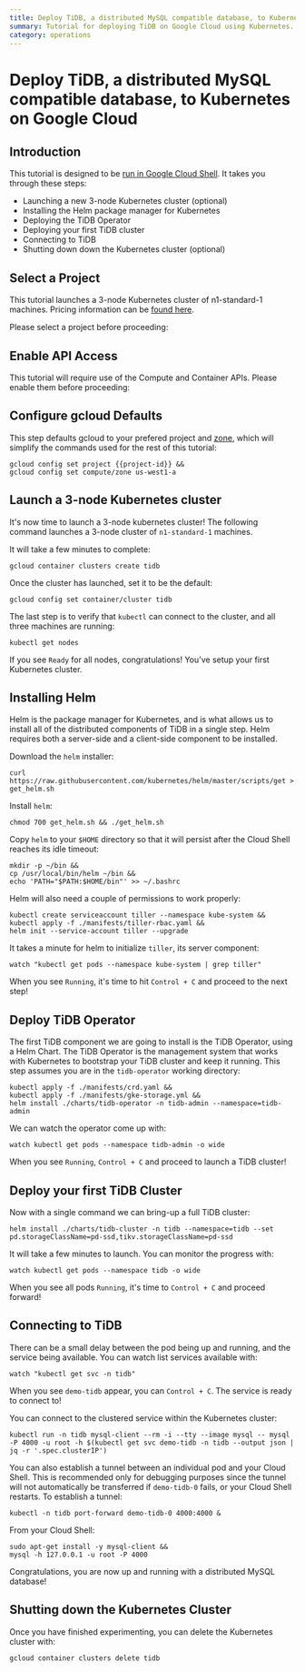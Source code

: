 ```yaml
---
title: Deploy TiDB, a distributed MySQL compatible database, to Kubernetes on Google Cloud
summary: Tutorial for deploying TiDB on Google Cloud using Kubernetes.
category: operations
---
```


# Deploy TiDB, a distributed MySQL compatible database, to Kubernetes on Google Cloud

## Introduction

This tutorial is designed to be [run in Google Cloud Shell](https://console.cloud.google.com/cloudshell/open?git_repo=https://github.com/pingcap/tidb-operator&tutorial=docs/google-kubernetes-tutorial.md).  It takes you through these steps:

- Launching a new 3-node Kubernetes cluster (optional)
- Installing the Helm package manager for Kubernetes
- Deploying the TiDB Operator
- Deploying your first TiDB cluster
- Connecting to TiDB
- Shutting down down the Kubernetes cluster (optional)

## Select a Project

This tutorial launches a 3-node Kubernetes cluster of n1-standard-1 machines.  Pricing information can be [found here](https://cloud.google.com/compute/pricing).

Please select a project before proceeding:

<walkthrough-project-billing-setup key="project-id">
</walkthrough-project-billing-setup>

## Enable API Access

This tutorial will require use of the Compute and Container APIs.  Please enable them before proceeding:

<walkthrough-enable-apis apis="container.googleapis.com,compute.googleapis.com">
</walkthrough-enable-apis>

## Configure gcloud Defaults

This step defaults gcloud to your prefered project and [zone](https://cloud.google.com/compute/docs/regions-zones/), which will simplify the commands used for the rest of this tutorial:

	gcloud config set project {{project-id}} &&
	gcloud config set compute/zone us-west1-a

## Launch a 3-node Kubernetes cluster

It's now time to launch a 3-node kubernetes cluster! The following command launches a 3-node cluster of `n1-standard-1` machines.

It will take a few minutes to complete:

	gcloud container clusters create tidb

Once the cluster has launched, set it to be the default:

	gcloud config set container/cluster tidb

The last step is to verify that `kubectl` can connect to the cluster, and all three machines are running:

	kubectl get nodes

If you see `Ready` for all nodes, congratulations!  You've setup your first Kubernetes cluster.

## Installing Helm

Helm is the package manager for Kubernetes, and is what allows us to install all of the distributed components of TiDB in a single step.  Helm requires both a server-side and a client-side component to be installed.

Download the `helm` installer:

	curl https://raw.githubusercontent.com/kubernetes/helm/master/scripts/get > get_helm.sh

Install `helm`:

	chmod 700 get_helm.sh && ./get_helm.sh

Copy `helm` to your `$HOME` directory so that it will persist after the Cloud Shell reaches its idle timeout:

	mkdir -p ~/bin &&
	cp /usr/local/bin/helm ~/bin &&
	echo 'PATH="$PATH:$HOME/bin"' >> ~/.bashrc

Helm will also need a couple of permissions to work properly:

	kubectl create serviceaccount tiller --namespace kube-system &&
	kubectl apply -f ./manifests/tiller-rbac.yaml &&
	helm init --service-account tiller --upgrade

It takes a minute for helm to initialize `tiller`, its server component:

	watch "kubectl get pods --namespace kube-system | grep tiller"

When you see `Running`, it's time to hit `Control + C` and proceed to the next step!

## Deploy TiDB Operator

The first TiDB component we are going to install is the TiDB Operator, using a Helm Chart.  The TiDB Operator is the management system that works with Kubernetes to bootstrap your TiDB cluster and keep it running. This step assumes you are in the `tidb-operator` working directory:

	kubectl apply -f ./manifests/crd.yaml &&
	kubectl apply -f ./manifests/gke-storage.yml &&
	helm install ./charts/tidb-operator -n tidb-admin --namespace=tidb-admin

We can watch the operator come up with:

	watch kubectl get pods --namespace tidb-admin -o wide

When you see `Running`, `Control + C` and proceed to launch a TiDB cluster!

## Deploy your first TiDB Cluster

Now with a single command we can bring-up a full TiDB cluster:

	helm install ./charts/tidb-cluster -n tidb --namespace=tidb --set pd.storageClassName=pd-ssd,tikv.storageClassName=pd-ssd

It will take a few minutes to launch.  You can monitor the progress with:

	watch kubectl get pods --namespace tidb -o wide

When you see all pods `Running`, it's time to `Control + C` and proceed forward!

## Connecting to TiDB

There can be a small delay between the pod being up and running, and the service being available.  You can watch list services available with:

	watch "kubectl get svc -n tidb"

When you see `demo-tidb` appear, you can `Control + C`.  The service is ready to connect to!

You can connect to the clustered service within the Kubernetes cluster:

	kubectl run -n tidb mysql-client --rm -i --tty --image mysql -- mysql -P 4000 -u root -h $(kubectl get svc demo-tidb -n tidb --output json | jq -r '.spec.clusterIP')

You can also establish a tunnel between an individual pod and your Cloud Shell. This is recommended only for debugging purposes since the tunnel will not automatically be transferred if `demo-tidb-0` fails, or your Cloud Shell restarts. To establish a tunnel:

	kubectl -n tidb port-forward demo-tidb-0 4000:4000 &

From your Cloud Shell:

	sudo apt-get install -y mysql-client &&
	mysql -h 127.0.0.1 -u root -P 4000

Congratulations, you are now up and running with a distributed MySQL database!

## Shutting down the Kubernetes Cluster

Once you have finished experimenting, you can delete the Kubernetes cluster with:

	gcloud container clusters delete tidb
